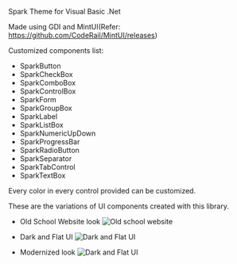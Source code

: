 Spark Theme for Visual Basic .Net

Made using GDI and MintUI(Refer: https://github.com/CodeRail/MintUI/releases)

Customized components list:

- SparkButton
- SparkCheckBox
- SparkComboBox
- SparkControlBox
- SparkForm
- SparkGroupBox
- SparkLabel
- SparkListBox
- SparkNumericUpDown
- SparkProgressBar
- SparkRadioButton
- SparkSeparator
- SparkTabControl
- SparkTextBox

Every color in every control provided can be customized.

These are the variations of UI components created with this library.

  - Old School Website look
![Old school website](https://i.imgur.com/Fr4TQ8s.png "Old school website")

  - Dark and Flat UI
![Dark and Flat UI](https://i.imgur.com/7fvTHzf.png "Dark and Flat UI")

  - Modernized look
 ![Dark and Flat UI](https://i.gyazo.com/154d5c25af7547f6a19bdad906c0f4ec.png "Modernized Look")
  
